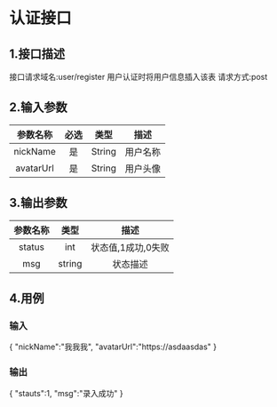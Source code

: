 # 认证接口

## 1.接口描述

接口请求域名:user/register
用户认证时将用户信息插入该表
请求方式:post

## 2.输入参数

| 参数名称  | 必选  |  类型  |         描述         |
| :-------: | :---: | :----: | :------------------: |
| nickName | 是 | String | 用户名称 |
| avatarUrl | 是 | String | 用户头像 |

## 3.输出参数

|  参数名称  |  类型  |         描述         |
| :-------: | :----: | :------------------: |
| status | int | 状态值,1成功,0失败 |
| msg | string | 状态描述 |

## 4.用例

### 输入

{
    "nickName":"我我我",
    "avatarUrl":"https://asdaasdas"
}

### 输出

{
    "stauts":1,
    "msg":"录入成功"
}
